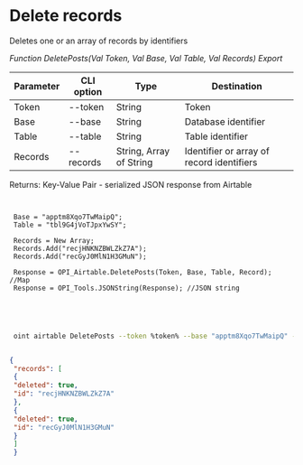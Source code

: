﻿---
sidebar_position: 4
---

# Delete records
 Deletes one or an array of records by identifiers


*Function DeletePosts(Val Token, Val Base, Val Table, Val Records) Export*

 | Parameter | CLI option | Type | Destination |
 |-|-|-|-|
 | Token | --token | String | Token |
 | Base | --base | String | Database identifier |
 | Table | --table | String | Table identifier |
 | Records | --records | String, Array of String | Identifier or array of record identifiers |

 
 Returns: Key-Value Pair - serialized JSON response from Airtable

```bsl title="Code example"
	
 
 Base = "apptm8Xqo7TwMaipQ";
 Table = "tbl9G4jVoTJpxYwSY";
 
 Records = New Array;
 Records.Add("recjHNKNZBWLZkZ7A");
 Records.Add("recGyJ0MlN1H3GMuN");
 
 Response = OPI_Airtable.DeletePosts(Token, Base, Table, Record); //Map
 Response = OPI_Tools.JSONString(Response); //JSON string
 
 
	
```

```sh title="CLI command example"
 
 oint airtable DeletePosts --token %token% --base "apptm8Xqo7TwMaipQ" --table "tbl9G4jVoTJpxYwSY" --records %records%


```


```json title="Result"

{
 "records": [
 {
 "deleted": true,
 "id": "recjHNKNZBWLZkZ7A"
 },
 {
 "deleted": true,
 "id": "recGyJ0MlN1H3GMuN"
 }
 ]
 }

```
